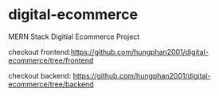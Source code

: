 # digital-ecommerce
MERN  Stack Digitial Ecommerce Project

checkout frontend:https://github.com/hungphan2001/digital-ecommerce/tree/frontend

checkout backend: https://github.com/hungphan2001/digital-ecommerce/tree/backend
